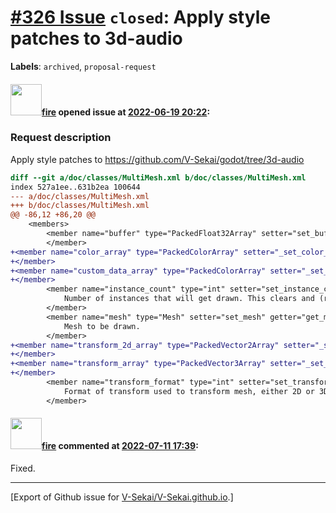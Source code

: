 # [\#326 Issue](https://github.com/V-Sekai/V-Sekai.github.io/issues/326) `closed`: Apply style patches to 3d-audio
**Labels**: `archived`, `proposal-request`


#### <img src="https://avatars.githubusercontent.com/u/32321?u=c2e06a3d2b49a467aa907e54aa259516440267cc&v=4" width="50">[fire](https://github.com/fire) opened issue at [2022-06-19 20:22](https://github.com/V-Sekai/V-Sekai.github.io/issues/326):

### Request description

Apply style patches to https://github.com/V-Sekai/godot/tree/3d-audio
```patch
diff --git a/doc/classes/MultiMesh.xml b/doc/classes/MultiMesh.xml
index 527a1ee..631b2ea 100644
--- a/doc/classes/MultiMesh.xml
+++ b/doc/classes/MultiMesh.xml
@@ -86,12 +86,20 @@
 	<members>
 		<member name="buffer" type="PackedFloat32Array" setter="set_buffer" getter="get_buffer" default="PackedFloat32Array()">
 		</member>
+<member name="color_array" type="PackedColorArray" setter="_set_color_array" getter="_get_color_array">
+</member>
+<member name="custom_data_array" type="PackedColorArray" setter="_set_custom_data_array" getter="_get_custom_data_array">
+</member>
 		<member name="instance_count" type="int" setter="set_instance_count" getter="get_instance_count" default="0">
 			Number of instances that will get drawn. This clears and (re)sizes the buffers. By default, all instances are drawn but you can limit this with [member visible_instance_count].
 		</member>
 		<member name="mesh" type="Mesh" setter="set_mesh" getter="get_mesh">
 			Mesh to be drawn.
 		</member>
+<member name="transform_2d_array" type="PackedVector2Array" setter="_set_transform_2d_array" getter="_get_transform_2d_array">
+</member>
+<member name="transform_array" type="PackedVector3Array" setter="_set_transform_array" getter="_get_transform_array">
+</member>
 		<member name="transform_format" type="int" setter="set_transform_format" getter="get_transform_format" enum="MultiMesh.TransformFormat" default="0">
 			Format of transform used to transform mesh, either 2D or 3D.
 		</member>
```

#### <img src="https://avatars.githubusercontent.com/u/32321?u=c2e06a3d2b49a467aa907e54aa259516440267cc&v=4" width="50">[fire](https://github.com/fire) commented at [2022-07-11 17:39](https://github.com/V-Sekai/V-Sekai.github.io/issues/326#issuecomment-1180685998):

Fixed.


-------------------------------------------------------------------------------



[Export of Github issue for [V-Sekai/V-Sekai.github.io](https://github.com/V-Sekai/V-Sekai.github.io).]

